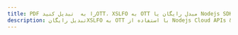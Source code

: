 ---title: PDF را به  تبدیل کنیدOTT، XSLFO به OTT مبدل رایگان یا Nodejs SDKdescription: تبدیل رایگانXSLFO به OTT با استفاده از Nodejs Cloud APIs & SDK همچنین اسناد PDF را در Cloud ایجاد، ویرایش و رندر کنید.---